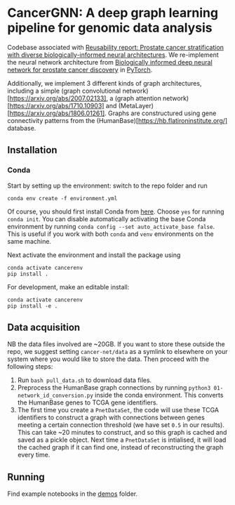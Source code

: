 # CancerGNN: A deep graph learning pipeline for genomic data analysis

Codebase associated with [Reusability report: Prostate cancer stratification with diverse biologically-informed neural architectures](https://arxiv.org/abs/2309.16645). We re-implement the neural network architecture from [Biologically informed deep neural network for prostate cancer discovery](https://www.nature.com/articles/s41586-021-03922-4) in [PyTorch](https://pytorch.org/).

Additionally, we implement 3 different kinds of graph architectures, including a simple (graph convolutional network)[https://arxiv.org/abs/2007.02133], a (graph attention network)[https://arxiv.org/abs/1710.10903] and (MetaLayer)[https://arxiv.org/abs/1806.01261]. Graphs are constructured using gene connectivity patterns from the (HumanBase)[https://hb.flatironinstitute.org/] database.


## Installation

### Conda
Start by setting up the environment: switch to the repo folder and run

``` conda env create -f environment.yml ```

Of course, you should first install Conda from [here](https://docs.conda.io/en/latest/miniconda.html).
Choose `yes` for running `conda init`. You can disable automatically activating the
base Conda environment by running `conda config --set auto_activate_base false`. This is
useful if you work with both `conda` and `venv` environments on the same machine.

Next activate the environment and install the package using

``` 
conda activate cancerenv
pip install .
```

For development, make an editable install:

``` 
conda activate cancerenv
pip install -e .
```


## Data acquisition
NB the data files involved are ~20GB. If you want to store these outside the repo, we suggest setting `cancer-net/data` as a symlink to elsewhere on your system where you would like to store the data. Then proceed with the following steps:
1. Run `bash pull_data.sh` to download data files.
2. Preprocess the HumanBase graph connections by running `python3 01-network_id_conversion.py` inside the conda environment. This converts the HumanBase genes to TCGA gene identifiers.
3. The first time you create a `PnetDataSet`, the code will use these TCGA identifiers to construct a graph with connections between genes meeting a certain connection threshold (we have set `0.5` in our results). This can take ~20 minutes to construct, and so this graph is cached and saved as a pickle object. Next time a `PnetDataSet` is intialised, it will load the cached graph if it can find one, instead of reconstructing the graph every time.


## Running

Find example notebooks in the [demos](demos/) folder.

